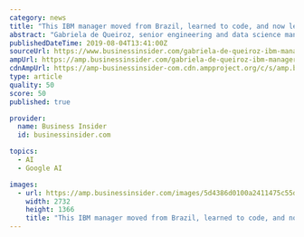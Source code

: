```yaml
---
category: news
title: "This IBM manager moved from Brazil, learned to code, and now leads a worldwide organization to teach women how to be data scientists"
abstract: "Gabriela de Queiroz, senior engineering and data science manager at IBM, shares how she founded the R-Ladies meetup to teach women data science."
publishedDateTime: 2019-08-04T13:41:00Z
sourceUrl: https://www.businessinsider.com/gabriela-de-queiroz-ibm-manager-r-ladies-meetup-2019-8
ampUrl: https://amp.businessinsider.com/gabriela-de-queiroz-ibm-manager-r-ladies-meetup-2019-8
cdnAmpUrl: https://amp-businessinsider-com.cdn.ampproject.org/c/s/amp.businessinsider.com/gabriela-de-queiroz-ibm-manager-r-ladies-meetup-2019-8
type: article
quality: 50
score: 50
published: true

provider:
  name: Business Insider
  id: businessinsider.com

topics:
  - AI
  - Google AI

images:
  - url: https://amp.businessinsider.com/images/5d4386d0100a2411475c55d3-2732-1366.jpg
    width: 2732
    height: 1366
    title: "This IBM manager moved from Brazil, learned to code, and now leads a worldwide organization to teach women how to be data scientists"
---
```

